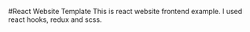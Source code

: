 #React Website Template
This is react website frontend example. I used react hooks, redux and scss.
